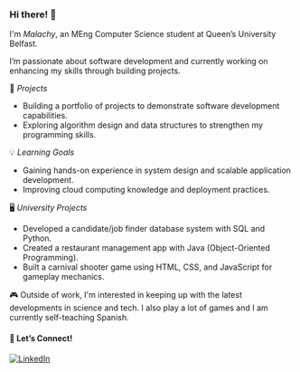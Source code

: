 ### Hi there! 👋  

I'm *Malachy*, an MEng Computer Science student at Queen’s University Belfast. 

I’m passionate about software development and currently working on enhancing my skills through building projects. 

🌱 *Projects*
- Building a portfolio of projects to demonstrate software development capabilities.  
- Exploring algorithm design and data structures to strengthen my programming skills.  

💡 *Learning Goals*
- Gaining hands-on experience in system design and scalable application development.  
- Improving cloud computing knowledge and deployment practices.  

🖥️ *University Projects*
- Developed a candidate/job finder database system with SQL and Python.
- Created a restaurant management app with Java (Object-Oriented Programming).
- Built a carnival shooter game using HTML, CSS, and JavaScript for gameplay mechanics.  

🎮 Outside of work, I'm interested in keeping up with the latest developments in science and tech. I also play a lot of games and I am currently self-teaching Spanish.

#### 💬 Let’s Connect! 

[![LinkedIn](https://img.shields.io/badge/LinkedIn-%230E76A8.svg?&style=for-the-badge&logo=LinkedIn&logoColor=white)](https://www.linkedin.com/in/malachy-kitson-58230b182/)
